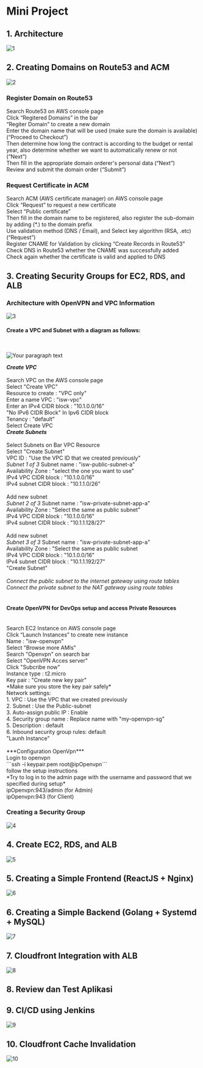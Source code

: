 # Mini Project
## 1. Architecture
![1](https://github.com/user-attachments/assets/bef9c3aa-f615-4623-bd31-3037deb11c59)

## 2. Creating Domains on Route53 and ACM
![2](https://github.com/user-attachments/assets/24598ac5-29a0-40a0-8a71-e110305ad156)
### Register Domain on Route53

Search Route53 on AWS console page <br />
Click “Regitered Domains” in the bar  <br />
“Regiter Domain” to create a new domain  <br />
Enter the domain name that will be used (make sure the domain is available)(“Proceed to Checkout”)  <br />
Then determine how long the contract is according to the budget or rental year, also determine whether we want to automatically renew or not (“Next”)  <br />
Then fill in the appropriate domain orderer's personal data (“Next”)  <br />
Review and submit the domain order (“Submit”)  <br />

### Request Certificate in ACM

Search ACM (AWS certificate manager) on AWS console page  <br />
Click “Request” to request a new certificate  <br />
Select “Public certificate” <br />
Then fill in the domain name to be registered, also register the sub-domain by adding (*.) to the domain prefix  <br />
Use validation method (DNS / Email), and Select key algorithm (RSA, .etc) (“Request”)  <br />
Register CNAME for Validation by clicking “Create Records in Route53”  <br />
Check DNS in Route53 whether the CNAME was successfully added  <br />
Check again whether the certificate is valid and applied to DNS  <br />

## 3. Creating Security Groups for EC2, RDS, and ALB
### Architecture with OpenVPN and VPC Information
![3](https://github.com/user-attachments/assets/46c2b265-91bd-4c2f-bd13-a88547de9144)
#### Create a VPC and Subnet with a diagram as follows:
<br />

![Your paragraph text](https://github.com/user-attachments/assets/2487ba04-c423-42c7-872a-43d784b6a6c4)

***Create VPC***<br />
<br />
Search VPC on the AWS console page <br />
Select "Create VPC" <br />
Resource to create : "VPC only" <br />
Enter a name VPC : "isw-vpc" <br />
Enter an IPv4 CIDR block : "10.1.0.0/16" <br />
"No IPv6 CIDR Block" In Ipv6 CIDR block <br />
Tenancy : "default" <br />
Select Create VPC
<br />
***Create Subnets***<br />
<br />
Select Subnets on Bar VPC Resource <br />
Select "Create Subnet" <br />
VPC ID : "Use the VPC ID that we created previously" <br />
*Subnet 1 of 3*
Subnet name : "isw-public-subnet-a"<br />
Availability Zone : "select the one you want to use"<br />
IPv4 VPC CIDR block : "10.1.0.0/16"<br />
IPv4 subnet CIDR block : "10.1.1.0/26"<br />
<br />
Add new subnet <br />
*Subnet 2 of 3*
Subnet name : "isw-private-subnet-app-a"<br />
Availability Zone : "Select the same as public subnet"<br />
IPv4 VPC CIDR block : "10.1.0.0/16"<br />
IPv4 subnet CIDR block : "10.1.1.128/27"<br />
<br />
Add new subnet <br />
*Subnet 3 of 3*
Subnet name : "isw-private-subnet-app-a"<br />
Availability Zone : "Select the same as public subnet<br />
IPv4 VPC CIDR block : "10.1.0.0/16"<br />
IPv4 subnet CIDR block : "10.1.1.192/27"<br />
"Create Subnet" <br />
<br />
*Connect the public subnet to the internet gateway using route tables* <br />
*Connect the private subnet to the NAT gateway using route tables*<br />
<br />
#### Create OpenVPN for DevOps setup and access Private Resources
<br />
Search EC2 Instance on AWS console page  <br />
Click “Launch Instances” to create new instance  <br />
Name : "isw-openvpn" <br />
Select "Browse more AMIs"<br />
Search "Openvpn" on search bar <br />
Select "OpenVPN Acces server" <br />
Click "Subcribe now" <br />
Instance type : t2.micro <br />
Key pair : "Create new key pair"<br />
*Make sure you store the key pair safely*<br />
Network settings:<br />
 1. VPC : Use the VPC that we created previously <br />
 2. Subnet : Use the Public-subnet<br />
 3. Auto-assign public IP : Enable <br />
 4. Security group name : Replace name with "my-openvpn-sg" <br />
 5. Description : default<br />
 6. Inbound security group rules: default <br />
"Launh Instance" <br />
<br />
***Configuration OpenVpn***<br />
Login to openvpn <br />
```ssh -i keypair.pem root@ipOpenvpn```<br />
follow the setup instructions <br />
*Try to log in to the admin page with the username and password that we specified during setup* <br />
ipOpenvpn:943/admin (for Admin) <br />
ipOpenvpn:943 (for Client)<br />

### Creating a Security Group
![4](https://github.com/user-attachments/assets/9a851805-a28f-4d59-b613-99a4a80fb548)

## 4. Create EC2, RDS, and ALB
![5](https://github.com/user-attachments/assets/8ff11ffc-3067-42f5-b1cf-5859ea2c77e8)

## 5. Creating a Simple Frontend (ReactJS + Nginx)
![6](https://github.com/user-attachments/assets/f36f7dcd-3aa1-438e-b6da-659d1d6a7fbf)

## 6. Creating a Simple Backend (Golang + Systemd + MySQL)
![7](https://github.com/user-attachments/assets/1964b165-ef8f-4c56-8325-ae6c4d2b38bc)

## 7. Cloudfront Integration with ALB
![8](https://github.com/user-attachments/assets/f70e8bdb-2b98-4eb0-8b91-2a8e63414a2b)

## 8. Review dan Test Aplikasi

## 9. CI/CD using Jenkins
![9](https://github.com/user-attachments/assets/ec18b291-ca44-49e4-aec0-ed844d2ad1cc)

## 10. Cloudfront Cache Invalidation
![10](https://github.com/user-attachments/assets/db244773-e760-416a-abaa-a1514fe0e16a)
